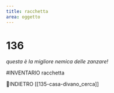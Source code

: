 ```yaml
---
title: racchetta
area: oggetto
---
```

# 136
_questa è la migliore nemica delle zanzare!_

#INVENTARIO racchetta

👣INDIETRO [[135-casa-divano_cerca]]
